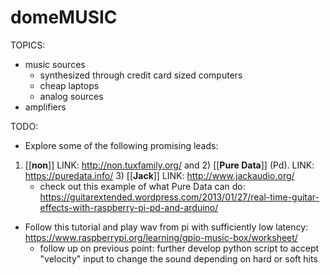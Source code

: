 # domeMUSIC

TOPICS:
- music sources
    - synthesized through credit card sized computers
    - cheap laptops
    - analog sources
- amplifiers

TODO:
- Explore some of the following promising leads:
1) [[**non**]]  LINK: http://non.tuxfamily.org/    and 2) [[**Pure Data**]] (Pd).  LINK: https://puredata.info/  3) [[**Jack**]] LINK: http://www.jackaudio.org/
    - check out this example of what Pure Data can do:  https://guitarextended.wordpress.com/2013/01/27/real-time-guitar-effects-with-raspberry-pi-pd-and-arduino/
- Follow this tutorial and play wav from pi with sufficiently low latency: https://www.raspberrypi.org/learning/gpio-music-box/worksheet/
    + follow up on previous point: further develop python script to accept "velocity" input to change the sound depending on hard or soft hits
